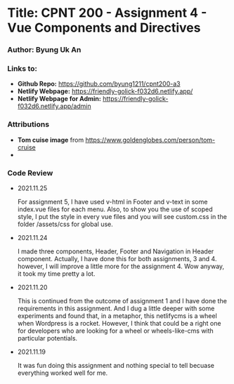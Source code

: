 # Title: CPNT 200 - Assignment 4 - Vue Components and Directives
### Author: Byung Uk An
### Links to:
  - **Github Repo:** https://github.com/byung1211/cpnt200-a3
  - **Netlify Webpage:** https://friendly-golick-f032d6.netlify.app/
  - **Netlify Webpage for Admin:** https://friendly-golick-f032d6.netlify.app/admin
  
### Attributions

- **Tom cuise image** from https://www.goldenglobes.com/person/tom-cruise
- 

### Code Review

- 2021.11.25

  For assignment 5, I have used v-html in Footer and v-text in some index.vue files for each menu. Also, to show you the use of scoped style, I put the style in every vue files and you will see custom.css in the folder /assets/css for global use.

- 2021.11.24

  I made three components, Header, Footer and Navigation in Header component. Actually, I have done this for both assignments, 3 and 4. however, I will improve a little more for the assignment 4. Wow anyway, it took my time pretty a lot.
	
- 2021.11.20

  This is continued from the outcome of assignment 1 and I have done the requirements in this assignment.
  And I dug a little deeper with some experiments and found that, in a metaphor, this netlifycms is a wheel when Wordpress is a rocket. 
  However, I think that could be a right one for developers who are looking for a wheel or wheels-like-cms with particular potentials.

- 2021.11.19
	
	It was fun doing this assignment and nothing special to tell becuase everything worked well for me.
	
